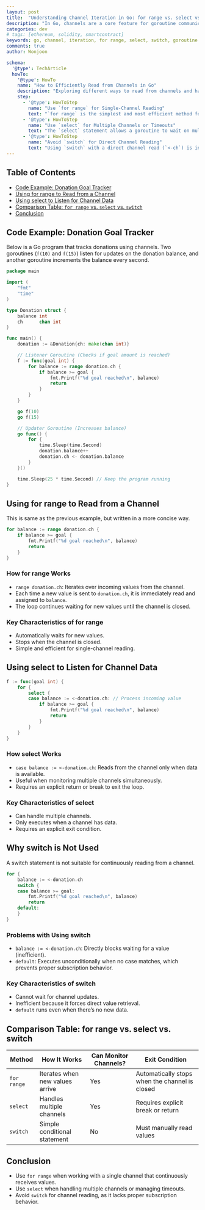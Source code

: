 ```yaml
---
layout: post
title:  "Understanding Channel Iteration in Go: for range vs. select vs. switch"
description: "In Go, channels are a core feature for goroutine communication. This post explores and compares different methods—for range, select, and switch—to efficiently read from channels."
categories: dev
# tags: [ethereum, solidity, smartcontract]
keywords: go, channel, iteration, for range, select, switch, goroutine
comments: true
author: Wonjoon

schema:
  '@type': TechArticle
  howTo:
    '@type': HowTo
    name: "How to Efficiently Read from Channels in Go"
    description: "Exploring different ways to read from channels and handle incoming values from goroutines."
    step:
      - '@type': HowToStep
        name: "Use `for range` for Single-Channel Reading"
        text: "`for range` is the simplest and most efficient method for continuously reading all values from a single channel until it is closed. It automatically waits for new data."
      - '@type': HowToStep
        name: "Use `select` for Multiple Channels or Timeouts"
        text: "The `select` statement allows a goroutine to wait on multiple communication operations. Use it when you need to handle more than one channel or implement non-blocking reads and timeouts."
      - '@type': HowToStep
        name: "Avoid `switch` for Direct Channel Reading"
        text: "Using `switch` with a direct channel read (`<-ch`) is inefficient because it blocks the loop. `switch` is not designed to wait for channel updates and is not a suitable tool for this purpose."
---
```


## Table of Contents

- [Code Example: Donation Goal Tracker](#code-example-donation-goal-tracker)
- [Using for range to Read from a Channel](#using-for-range-to-read-from-a-channel)
- [Using select to Listen for Channel Data](#using-select-to-listen-for-channel-data)
- [Comparison Table: `for range` vs. `select` vs. `switch`](#comparison-table-for-range-vs-select-vs-switch)
- [Conclusion](#conclusion)

## Code Example: Donation Goal Tracker

Below is a Go program that tracks donations using channels. Two goroutines (`f(10)` and `f(15)`) listen for updates on the donation balance, and another goroutine increments the balance every second.

```go
package main

import (
    "fmt"
    "time"
)

type Donation struct {
    balance int
    ch      chan int
}

func main() {
    donation := &Donation{ch: make(chan int)}

    // Listener Goroutine (Checks if goal amount is reached)
    f := func(goal int) {
        for balance := range donation.ch {
            if balance >= goal {
                fmt.Printf("%d goal reached\n", balance)
                return
            }
        }
    }

    go f(10)
    go f(15)

    // Updater Goroutine (Increases balance)
    go func() {
        for {
            time.Sleep(time.Second)
            donation.balance++
            donation.ch <- donation.balance
        }
    }()

    time.Sleep(25 * time.Second) // Keep the program running
}
```

## Using for range to Read from a Channel

This is same as the previous example, but written in a more concise way.

```go
for balance := range donation.ch {
    if balance >= goal {
        fmt.Printf("%d goal reached\n", balance)
        return
    }
}
```

### How for range Works

- `range donation.ch`: Iterates over incoming values from the channel.
- Each time a new value is sent to `donation.ch`, it is immediately read and assigned to `balance`.
- The loop continues waiting for new values until the channel is closed.

### Key Characteristics of for range

- Automatically waits for new values.
- Stops when the channel is closed.
- Simple and efficient for single-channel reading.

## Using select to Listen for Channel Data

```go
f := func(goal int) {
    for {
        select {
        case balance := <-donation.ch: // Process incoming value
            if balance >= goal {
                fmt.Printf("%d goal reached\n", balance)
                return
            }
        }
    }
}
```

### How select Works

- `case balance := <-donation.ch`: Reads from the channel only when data is available.
- Useful when monitoring multiple channels simultaneously.
- Requires an explicit return or break to exit the loop.

### Key Characteristics of select

- Can handle multiple channels.
- Only executes when a channel has data.
- Requires an explicit exit condition.

## Why switch is Not Used

A switch statement is not suitable for continuously reading from a channel.

```go
for {
    balance := <-donation.ch
    switch {
    case balance >= goal:
        fmt.Printf("%d goal reached\n", balance)
        return
    default:
    }
}
```

### Problems with Using switch

- `balance := <-donation.ch`: Directly blocks waiting for a value (inefficient).
- `default`: Executes unconditionally when no case matches, which prevents proper subscription behavior.

### Key Characteristics of switch

- Cannot wait for channel updates.
- Inefficient because it forces direct value retrieval.
- `default` runs even when there’s no new data.

## Comparison Table: for range vs. select vs. switch

| **Method** | **How It Works** | **Can Monitor Channels?** | **Exit Condition** |
| --- | --- | --- | --- |
| `for range` | Iterates when new values arrive | Yes | Automatically stops when the channel is closed |
| `select` | Handles multiple channels | Yes | Requires explicit break or return |
| `switch` | Simple conditional statement | No | Must manually read values |

## Conclusion

- Use `for range` when working with a single channel that continuously receives values.
- Use `select` when handling multiple channels or managing timeouts.
- Avoid `switch` for channel reading, as it lacks proper subscription behavior.
